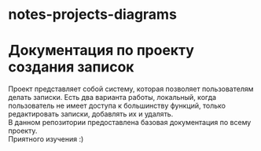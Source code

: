 # notes-projects-diagrams
<h1>Документация по проекту создания записок</h1>
<div>
    <p>
        Проект представляет собой систему, которая  позволяет 
        пользователям делать записки. Есть два варианта работы, локальный, когда пользователь
        не имеет доступа к большинству функций, только редактировать записки, добавлять их
        и удалять. 
        <br/>
        В данном репозитории предоставлена базовая документация по всему проекту.
        <br/>
        Приятного изучения :)
    </p>
</div>